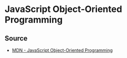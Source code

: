 # JavaScript Object-Oriented Programming

## Source
- [MDN - JavaScript Object-Oriented Programming](https://developer.mozilla.org/en-US/docs/Learn/JavaScript/Objects/Classes_in_JavaScript)

